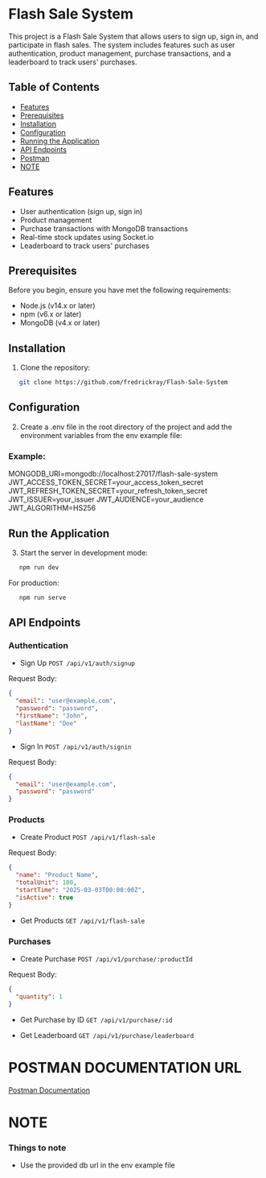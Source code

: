 # Flash Sale System

This project is a Flash Sale System that allows users to sign up, sign in, and participate in flash sales. The system includes features such as user authentication, product management, purchase transactions, and a leaderboard to track users' purchases.

## Table of Contents

- [Features](#features)
- [Prerequisites](#prerequisites)
- [Installation](#installation)
- [Configuration](#configuration)
- [Running the Application](#run-the-application)
- [API Endpoints](#api-endpoints)
- [Postman](#postman-documentation-url)
- [NOTE](#note)

## Features

- User authentication (sign up, sign in)
- Product management
- Purchase transactions with MongoDB transactions
- Real-time stock updates using Socket.io
- Leaderboard to track users' purchases

## Prerequisites

Before you begin, ensure you have met the following requirements:

- Node.js (v14.x or later)
- npm (v6.x or later)
- MongoDB (v4.x or later)

## Installation

1. Clone the repository:

```sh
   git clone https://github.com/fredrickray/Flash-Sale-System
```
## Configuration
2. Create a .env file in the root directory of the project and add the environment variables from the env example file:

### Example: 
MONGODB_URI=mongodb://localhost:27017/flash-sale-system
JWT_ACCESS_TOKEN_SECRET=your_access_token_secret
JWT_REFRESH_TOKEN_SECRET=your_refresh_token_secret
JWT_ISSUER=your_issuer
JWT_AUDIENCE=your_audience
JWT_ALGORITHM=HS256


## Run the Application
3. Start the server in development mode:
```sh
   npm run dev
```
For production:
``` sh
   npm run serve
```


## API Endpoints
### Authentication
- Sign Up
``` POST /api/v1/auth/signup ```

Request Body:

```json
{
  "email": "user@example.com",
  "password": "password",
  "firstName": "John",
  "lastName": "Doe"
}
```

- Sign In
``` POST /api/v1/auth/signin ```

Request Body:
``` json
{
  "email": "user@example.com",
  "password": "password"
}
```


### Products
- Create Product
```POST /api/v1/flash-sale ```

Request Body:
``` json
{
  "name": "Product Name",
  "totalUnit": 100,
  "startTime": "2025-03-03T00:00:00Z",
  "isActive": true
}
```

- Get Products
``` GET /api/v1/flash-sale ```

### Purchases
- Create Purchase
``` POST /api/v1/purchase/:productId ```

Request Body:
``` json
{
  "quantity": 1
}
```

- Get Purchase by ID
``` GET /api/v1/purchase/:id ```

- Get Leaderboard
``` GET /api/v1/purchase/leaderboard ```



# POSTMAN DOCUMENTATION URL
[Postman Documentation](https://documenter.getpostman.com/view/21436608/2sAYdio9W8 )



# NOTE
### Things to note
- Use the provided db url in the env example file










